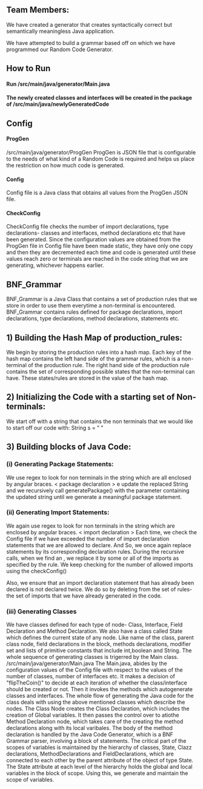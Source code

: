 ## Team Members: ##

We have created a generator that creates syntactically correct but semantically meaningless Java application.
 
We have attempted to build a grammar based off on which we have programmed our Random Code Generator.

## How to Run 
#### Run /src/main/java/generator/Main.java ####
#### The newly created classes and interfaces will be created in the package of /src/main/java/newlyGeneratedCode ####

## Config ##
 
#### ProgGen ####

/src/main/java/generator/ProgGen
ProgGen is JSON file that is configurable to the needs of what kind of a Random Code is required and helps us place the restriction on how much code is generated.

#### Config  ####
Config file is a Java class that obtains all values from the ProgGen JSON file.

#### CheckConfig ####
CheckConfig file checks the number of import declarations, type declarations- classes and interfaces, method declarations etc that have been generated. Since the configuration values are obtained from the ProgGen file in Config file have been made static, they have only one copy and then they are decremented each time and code is generated until these values reach zero or terminals are reached in the code string that we are generating, whichever happens earlier.

## BNF_Grammar ##
BNF_Grammar is a Java Class that contains a set of production rules that we store in order to use them everytime a non-terminal is encountered. 
BNF_Grammar contains rules defined for package declarations, import declarations, type declarations, method declarations, statements etc.

## 1) Building the Hash Map of production_rules: ##
We begin by storing the production rules into a hash map.
Each key of the hash map contains the left hand side of the grammar rules, which is a non-terminal of the production rule.
The right hand side of the production rule contains the set of corresponding possible states that the non-terminal can have.
These states/rules are stored in the value of the hash map.

## 2) Initializing the Code with a starting set of Non-terminals: ##
We start off with a string that contains the non terminals that we would like to start off our code with:
String s = "<package declaration> <import declarations>  <type declarations> "

## 3) Building blocks of Java Code: ##
### (i) Generating Package Statements: ###
We use regex to look for non terminals in the string which are all enclosed by angular braces.
 < package declaration >
e update the replaced String and we recursively call generatePackage() with the parameter containing the updated string until we generate a meaningful package statement.

### (ii) Generating Import Statements: ###
 We again use regex to look for non terminals in the string which are enclosed by angular braces.
 < import declaration >
Each time, we check the Config file if we have exceeded the number of import declaration statements that we are allowed to declare. And 
So, we once again replace <import declaration> statements by its corresponding declaration rules. 
During the recursive calls, when we find an <import identifier>, we replace it by some or all of the imports as specified by the <import identifier> rule.
We keep checking for the number of allowed imports using the checkConfig()

Also, we ensure that an import declaration statement that has already been declared is not declared twice. We do so by deleting from the set of rules-
the set of imports that we have already generated in the code.

### (iii) Generating Classes ###
We have classes defined for each type of node- Class, Interface, Field Declaration and Method Declaration.
We also have a class called State which defines the current state of any node.
Like name of the class, parent class node, field declarations in the block, methods declarations, modifier set and lists of primitive constants
that include int,boolean and String.
The whole sequence of generating classes is trigerred by the Main class.
/src/main/java/generator/Main.java
The Main.java, abides by the configuration values of the Config file with respect to the values of the number of classes, number of interfaces etc.
It makes a decision of "flipTheCoin()" to decide at each iteration of whether the class/interface should be created or not.
Then it invokes the methods which autogenerate classes and interfaces.
The whole flow of generating the Java code for the class deals with using the above mentioned classes which describe the nodes. 
The Class Node creates the Class Declaration, which includes the creation of Global variables. It then passes the control over to atiothe Method
Declaration node, which takes care of the creating the method declarations along with its local varibales.
The body of the method declaration is handled by the Java Code Generator, which is a BNF Grammar parser, involving a block of statements.
The critical part of the scopes of variables is maintained by the hierarchy of classes, State, Clazz declarations, MethodDeclarations and FieldDeclarations, 
which are connected to each other by the parent attribute of the object of type State.
The State attribute at each level of the hierarchy holds the global and local variables in the block of scope.
Using this, we generate and maintain the scope of variables.
